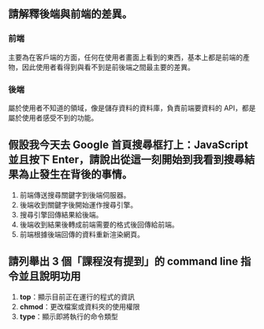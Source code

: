 ## 請解釋後端與前端的差異。
### 前端
主要為在客戶端的方面，任何在使用者畫面上看到的東西，基本上都是前端的產物，因此使用者看得到與看不到是前後端之間最主要的差異。
### 後端
屬於使用者不知道的領域，像是儲存資料的資料庫，負責前端要資料的 API，都是屬於使用者感受不到的功能。

## 假設我今天去 Google 首頁搜尋框打上：JavaScript 並且按下 Enter，請說出從這一刻開始到我看到搜尋結果為止發生在背後的事情。

1. 前端傳送搜尋關鍵字到後端伺服器。
2. 後端收到關鍵字後開始運作搜尋引擎。
3. 搜尋引擎回傳結果給後端。
4. 後端收到結果後轉成前端需要的格式後回傳給前端。
5. 前端根據後端回傳的資料重新渲染網頁。

## 請列舉出 3 個「課程沒有提到」的 command line 指令並且說明功用

1. **top**：顯示目前正在運行的程式的資訊
2. **chmod**：更改檔案或資料夾的使用權限
3. **type**：顯示即將執行的命令類型